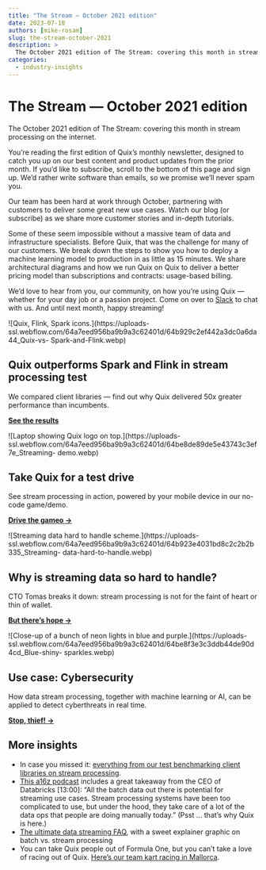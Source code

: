 ```yaml
---
title: "The Stream — October 2021 edition"
date: 2023-07-18
authors: [mike-rosam]
slug: the-stream-october-2021
description: >
  The October 2021 edition of The Stream: covering this month in stream processing on the internet.
categories:
  - industry-insights
---
```


# The Stream — October 2021 edition

The October 2021 edition of The Stream: covering this month in stream processing on the internet.

<!-- more -->

You’re reading the first edition of Quix’s monthly newsletter, designed to
catch you up on our best content and product updates from the prior month. If
you’d like to subscribe, scroll to the bottom of this page and sign up. We’d
rather write software than emails, so we promise we’ll never spam you.

Our team has been hard at work through October, partnering with customers to
deliver some great new use cases. Watch our blog (or subscribe) as we share
more customer stories and in-depth tutorials.

Some of these seem impossible without a massive team of data and
infrastructure specialists. Before Quix, that was the challenge for many of
our customers. We break down the steps to show you how to deploy a machine
learning model to production in as little as 15 minutes. We share
architectural diagrams and how we run Quix on Quix to deliver a better pricing
model than subscriptions and contracts: usage-based billing.

We’d love to hear from you, our community, on how you’re using Quix — whether
for your day job or a passion project. Come on over to
[Slack](http://quix.io/slack-invite) to chat with us. And until next month,
happy streaming!  

![Quix, Flink, Spark icons.](https://uploads-
ssl.webflow.com/64a7eed956ba9b9a3c62401d/64b929c2ef442a3dc0a6da44_Quix-vs-
Spark-and-Flink.webp)

## Quix outperforms Spark and Flink in stream processing test

We compared client libraries — find out why Quix delivered 50x greater
performance than incumbents.  

[**See the results**](/blog/compare-client-libraries-spark-flink-quix)

![Laptop showing Quix logo on top.](https://uploads-
ssl.webflow.com/64a7eed956ba9b9a3c62401d/64be8de89de5e43743c3ef7e_Streaming-
demo.webp)

## Take Quix for a test drive

See stream processing in action, powered by your mobile device in our no-code
game/demo.

[**Drive the gameo →**](/product)

![Streaming data hard to handle scheme.](https://uploads-
ssl.webflow.com/64a7eed956ba9b9a3c62401d/64b923e4031bd8c2c2b2b335_Streaming-
data-hard-to-handle.webp)

## Why is streaming data so hard to handle?

CTO Tomas breaks it down: stream processing is not for the faint of heart or
thin of wallet.

[**But there’s hope →**](/blog/why-is-streaming-data-so-hard-to-handle)

![Close-up of a bunch of neon lights in blue and purple.](https://uploads-
ssl.webflow.com/64a7eed956ba9b9a3c62401d/64be8f3e3c3ddb44de90d4cd_Blue-shiny-
sparkles.webp)

## Use case: Cybersecurity

How data stream processing, together with machine learning or AI, can be
applied to detect cyberthreats in real time.

[**Stop, thief! →**](/blog/cyber-security-machine-learning-ai)

## More insights

  * In case you missed it: [everything from our test benchmarking client libraries on stream processing](/compare-quix).
  * [This a16z podcast](https://a16z.simplecast.com/episodes/data-alone-is-not-enough-the-evolution-of-data-architectures) includes a great takeaway from the CEO of Databricks [13:00]: “All the batch data out there is potential for streaming use cases. Stream processing systems have been too complicated to use, but under the hood, they take care of a lot of the data ops that people are doing manually today.” (Psst … that’s why Quix is here.)
  * [The ultimate data streaming FAQ](/blog/data-streaming-faq), with a sweet explainer graphic on batch vs. stream processing
  * You can take Quix people out of Formula One, but you can’t take a love of racing out of Quix. [Here’s our team kart racing in Mallorca](https://twitter.com/Quix_ai/status/1443889505723981825).





